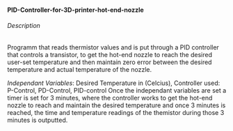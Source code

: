 #### PID-Controller-for-3D-printer-hot-end-nozzle
###### Description
Programm that reads thermistor values and is put through a PID controller that controls a transistor, to get the hot-end nozzle to reach the desired user-set temperature and then maintain zero error between the desired temperature and actual temperature of the nozzle.

_Independant Variables_: Desired Temperature in (Celcius), Controller used: P-Control, PD-Control, PID-control
Once the independant variables are set a timer is set for 3 minutes, where the controller works to get the hot-end nozzle to reach and maintain the desired temperature and once 3 minutes is reached, the time and temperature readings of the themistor during those 3 minutes is outputted. 
